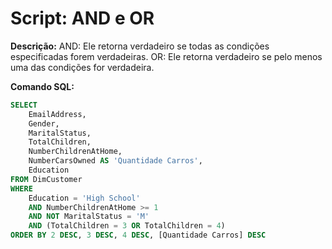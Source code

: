 # Script: AND e OR

**Descrição:** AND: Ele retorna verdadeiro se todas as condições especificadas forem verdadeiras. OR: Ele retorna verdadeiro se pelo menos uma das condições for verdadeira.

**Comando SQL:**
```SQL
SELECT
	EmailAddress,
	Gender,
	MaritalStatus,
	TotalChildren,
	NumberChildrenAtHome,
	NumberCarsOwned AS 'Quantidade Carros',
	Education
FROM DimCustomer
WHERE 
	Education = 'High School'
	AND NumberChildrenAtHome >= 1
	AND NOT MaritalStatus = 'M'
	AND (TotalChildren = 3 OR TotalChildren = 4)
ORDER BY 2 DESC, 3 DESC, 4 DESC, [Quantidade Carros] DESC
